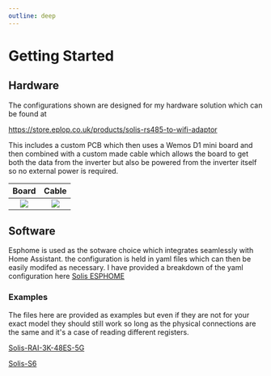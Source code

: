 ```yaml
---
outline: deep
---
```

# Getting Started

## Hardware
The configurations shown are designed for my hardware solution which can be found at

[https://store.eplop.co.uk/products/solis-rs485-to-wifi-adaptor
](https://store.eplop.co.uk/products/solis-rs485-to-wifi-adaptor)

This includes a custom PCB which then uses a Wemos D1 mini board and then combined with a custom made cable which allows the board to get both the data from the inverter but also be powered from the inverter itself so no external power is required.

Board            |  Cable
:-------------------------:|:-------------------------:
![](https://github.com/chickey/RS485-WiFi-EPEver/blob/master/images/Board-Image.PNG?raw=true)  |  ![](/IMG_1996.png)



## Software

Esphome is used as the sotware choice which integrates seamlessly with Home Assistant.  the configuration is held in yaml files which can then be easily modifed as necessary.  I have provided a breakdown of the yaml configuration here [Solis ESPHOME](solis-ESPHOME.md)

### Examples

The files here are provided as examples but even if they are not for your exact model they should still work so long as the physical connections are the same and it's a case of reading different registers.

[Solis-RAI-3K-48ES-5G](https://github.com/chickey/Solis-ESPHome/blob/c064fc8cfec04d8102c3a689832b18e850fd3f8f/Solis-RAI-3K-48ES-5G-ESPHome.yaml)

[Solis-S6](https://vitepress.dev/reference/runtime-api#us)
